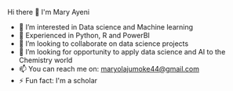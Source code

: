 Hi there 👋
I'm Mary Ayeni
- 🔭 I’m interested in Data science and Machine learning
- 🌱 Experienced in Python, R and PowerBI
- 👯 I’m looking to collaborate on data science projects
- 🤔 I’m looking for opportunity to apply data science and AI to the Chemistry world
- 📫 You can reach me on: maryolajumoke44@gmail.com
- ⚡ Fun fact: I'm a scholar

